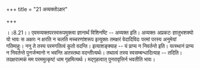 +++
title = "21 अव्यक्तोऽक्षर"

+++
  
  
।।8.21।। एवमव्यक्तपरस्वरूपमुक्त्वा ज्ञानार्थं विशिनष्टि -- अव्यक्त इति।
अव्यक्तः अप्रकटः ज्ञातुभशक्यो यो भावः स अक्षरः न क्षरति न चलति
मच्चरणांशरूप इत्युक्तः तमक्षरं वेदादिविदः परमां परस्य अनुमेयां गतिमाहुः।
ननु ते तस्य परमगतित्वं कुतो वदन्ति। इत्याशङ्क्याह -- यं प्राप्य न
निवर्तन्ते इति। यत्स्थानं प्राप्य न निवर्तन्ते पुनर्जन्मानो न भवन्ति
अतस्तथा वदन्तीत्यर्थः। तथात्वं तस्य स्वसम्बन्धादित्याह -- तदिति।
तदक्षरात्मकं मम परममुत्कृष्टं धाम गृहमित्यर्थः। मद्गृहत्वात्
पुनरावृत्तिर्न भवतीति भावः।  
  
